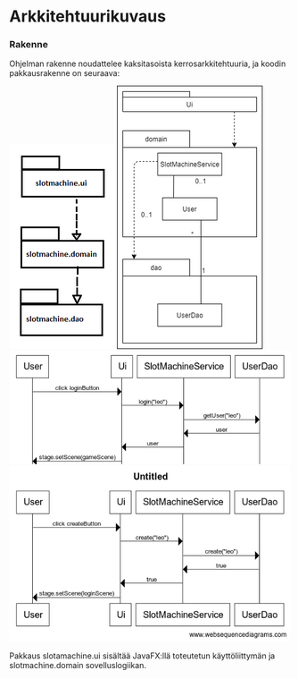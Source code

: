 # Arkkitehtuurikuvaus 

### Rakenne

Ohjelman rakenne noudattelee kaksitasoista kerrosarkkitehtuuria, ja koodin pakkausrakenne on seuraava:  

![ark](/dokumentaatio/kuvat/arkkitehtuuri1.1.png) 
![luok](/dokumentaatio/kuvat/luokkakaavio.png) 
![seklog](/dokumentaatio/kuvat/sekvenssikaavio_kirjautuminen.png) 
![sekcre](/dokumentaatio/kuvat/sekvenssikaavio_create.png) 

Pakkaus slotamachine.ui sisältää JavaFX:llä toteutetun käyttöliittymän ja slotmachine.domain sovelluslogiikan.  
